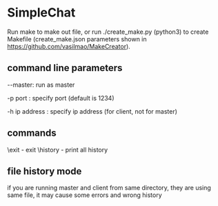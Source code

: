 # SimpleChat
Run make to make out file, or run ./create_make.py (python3) to create Makefile (create_make.json parameters shown in https://github.com/vasilmao/MakeCreator).

## command line parameters
--master: run as master

-p port : specify port (default is 1234)

-h ip address : specify ip address (for client, not for master)


## commands
\exit - exit
\history - print all history

## file history mode
if you are running master and client from same directory, they are using same file, it may cause some errors and wrong history
